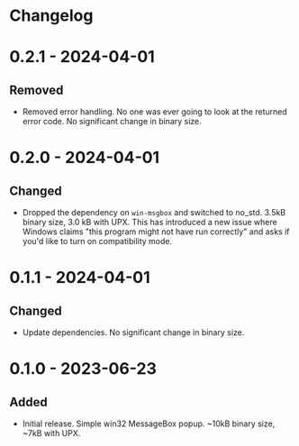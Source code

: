 # Changelog

# 0.2.1 - 2024-04-01

## Removed

- Removed error handling. No one was ever going to look at the returned error code. No significant change in binary size.

# 0.2.0 - 2024-04-01

## Changed

- Dropped the dependency on `win-msgbox` and switched to no_std. 3.5kB binary size, 3.0 kB with UPX. This has introduced
  a new issue where Windows claims "this program might not have run correctly" and asks if you'd like to turn on
  compatibility mode.

# 0.1.1 - 2024-04-01

## Changed

- Update dependencies. No significant change in binary size.

# 0.1.0 - 2023-06-23

## Added

- Initial release. Simple win32 MessageBox popup. ~10kB binary size, ~7kB with UPX.
